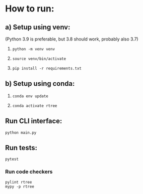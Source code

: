 # How to run:

## a) Setup using venv:

(Python 3.9 is preferable, but 3.8 should work, probably also 3.7)

1.     python -m venv venv
2.     source venv/bin/activate
3.     pip install -r requirements.txt

## b) Setup using conda:

1.     conda env update
2.     conda activate rtree

## Run CLI interface:

    python main.py

## Run tests:

    pytest

### Run code checkers

    pylint rtree
    mypy -p rtree